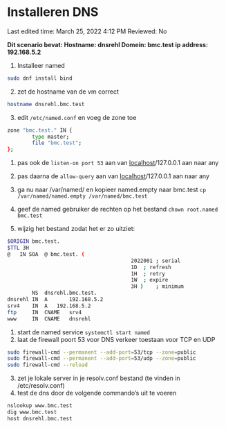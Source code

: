 # Installeren DNS

Last edited time: March 25, 2022 4:12 PM
Reviewed: No

**Dit scenario bevat:
Hostname: dnsrehl
Domein: bmc.test
ip address: 192.168.5.2**

1. Installeer named 
```bash
sudo dnf install bind
```

2. zet de hostname van de vm correct
```bash
hostname dnsrehl.bmc.test
```
3. edit `/etc/named.conf` en voeg de zone toe

```bash
zone "bmc.test." IN {
        type master;
        file "bmc.test";
};
```

1. pas ook de `listen-on port 53` aan van [localhost](http://localhost)/127.0.0.1 aan naar any
2. pas daarna de `allow-query` aan van [localhost](http://localhost)/127.0.0.1 aan naar any

1. ga nu naar /var/named/ en kopieer named.empty naar bmc.test
`cp /var/named/named.empty /var/named/bmc.test`
2. geef de named gebruiker de rechten op het bestand
`chown root.named bmc.test`
3. wijzig het bestand zodat het er zo uitziet:

```bash
$ORIGIN bmc.test.
$TTL 3H
@	IN SOA  @ bmc.test. (
                                        2022001 ; serial
                                        1D	; refresh
                                        1H	; retry
                                        1W	; expire
                                        3H )    ; minimum
        NS	dnsrehl.bmc.test.
dnsrehl IN	A       192.168.5.2
srv4    IN	A	192.168.5.2
ftp     IN	CNAME   srv4
www     IN	CNAME   dnsrehl
```

1. start de named service
`systemctl start named`
2. laat de firewall poort 53 voor DNS verkeer toestaan voor TCP en UDP
```bash
sudo firewall-cmd --permanent --add-port=53/tcp --zone=public
sudo firewall-cmd --permanent --add-port=53/udp --zone=public
sudo firewall-cmd --reload
```
3. zet je lokale server in je resolv.conf bestand (te vinden in /etc/resolv.conf)
4. test de dns door de volgende commando’s uit te voeren
```bash
nslookup www.bmc.test
dig www.bmc.test
host dnsrehl.bmc.test
```